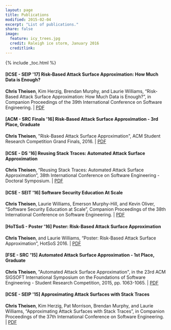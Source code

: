 ```yaml
---
layout: page
title: Publications
modified: 2015-02-04
excerpt: "List of publications."
share: false
image:
  feature: icy_trees.jpg
  credit: Raleigh ice storm, January 2016
  creditlink:
---
```


{% include _toc.html %}

#### [ICSE - SEIP '17] Risk-Based Attack Surface Approximation: How Much Data is Enough?

**Chris Theisen**, Kim Herzig, Brendan Murphy, and Laurie Williams, “Risk-Based Attack Surface Approximation: How Much
Data is Enough?”, in Companion Proceedings of the 39th International Conference on Software Engineering. | <a href="https://github.com/theisencr/theisencr.github.io/blob/master/assets/pubs/ICSE2017_SEIP_sampling_preprint.pdf" class="btn btn-info">PDF</a>

#### [ACM - SRC Finals '16] Risk-Based Attack Surface Approximation - **3rd Place, Graduate**

**Chris Theisen**, "Risk-Based Attack Surface Approximation", ACM Student Research Competition Grand Finals, 2016. | <a href="http://src.acm.org/2016/ChristopherTheisen.pdf" class="btn btn-info">PDF</a>

#### [ICSE - DS '16] Reusing Stack Traces: Automated Attack Surface Approximation

**Chris Theisen**, “Reusing Stack Traces: Automated Attack Surface Approximation”, 38th International Conference on Software Engineering - Doctoral Symposium. | <a href="https://github.com/theisencr/theisencr.github.io/blob/master/assets/pubs/DoctoralSymposium_preprint.pdf" class="btn btn-info">PDF</a>

#### [ICSE - SEIT '16] Software Security Education At Scale

**Chris Theisen**, Laurie Williams, Emerson Murphy-Hill, and Kevin Oliver, “Software Security Education at Scale”, Companion Proceedings of the 38th International Conference on Software Engineering. | <a href="https://github.com/theisencr/theisencr.github.io/blob/master/assets/pubs/ICSE2016_SEET_preprint.pdf" class="btn btn-info">PDF</a>

#### [HoTSoS - Poster '16] Poster: Risk-Based Attack Surface Approximation

**Chris Theisen**, and Laurie Williams, “Poster: Risk-Based Attack Surface Approximation”, HotSoS 2016. | <a href="https://github.com/theisencr/theisencr.github.io/blob/master/assets/pubs/HoTSoS2016_poster.pdf" class="btn btn-info">PDF</a>

#### [FSE - SRC '15] Automated Attack Surface Approximation - **1st Place, Graduate**

**Chris Theisen**, "Automated Attack Surface Approximation", in the 23rd ACM SIGSOFT International Symposium on the Foundations of Software Engineering - Student Research Competition, 2015, pp. 1063-1065. | <a href="https://github.com/theisencr/theisencr.github.io/blob/master/assets/pubs/SRFSE_final.pdf" class="btn btn-info">PDF</a>

#### [ICSE - SEIP '15] Approximating Attack Surfaces with Stack Traces

**Chris Theisen**, Kim Herzig, Pat Morrison, Brendan Murphy, and Laurie Williams, “Approximating Attack Surfaces with Stack Traces”, in Companion Proceedings of the 37th International Conference on Software Engineering. | <a href="http://research.microsoft.com/pubs/238352/Aproximating%20Attack%20Surfaces%20with%20Stack%20Traces.pdf" class="btn btn-info">PDF</a>
